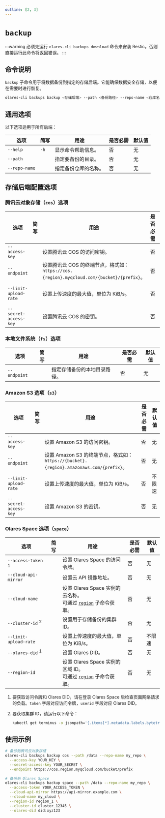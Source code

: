 ```yaml
---
outline: [2, 3]
---
```

# `backup`
:::warning
必须先运行 `olares-cli backups download` 命令来安装 Restic，否则直接运行此命令将返回错误。
:::
## 命令说明
`backup` 子命令用于将数据备份到指定的存储后端。它能确保数据安全存储，以便在需要时进行恢复。

```bash
olares-cli backups backup <存储后端> --path <备份路径> --repo-name <仓库名称> [选项]
```

## 通用选项
以下选项适用于所有后端：

| 选项          | 简写   | 用途           | 是否必需 | 默认值 |
|---------------|------|----------------|----------|--------|
| `--help`      | `-h` | 显示命令帮助信息。   | 否       | 无     |
| `--path`      |      | 指定要备份的目录。   | 否       | 无     |
| `--repo-name` |      | 指定备份仓库的名称。 | 否       | 无     |

## 存储后端配置选项
### 腾讯云对象存储（`cos`）选项

| 选项                  | 简写 | 用途                                                                         | 是否必需 | 默认值   |
|-----------------------|----|------------------------------------------------------------------------------|----------|----------|
| `--access-key`        |    | 设置腾讯云 COS 的访问密钥。                                                            | 否       | 无       |
| `--endpoint`          |    | 设置腾讯云 COS 的终端节点，格式如：`https://cos.{region}.myqcloud.com/{bucket}/{prefix}`。 | 否       | 无       |
| `--limit-upload-rate` |    | 设置上传速度的最大值，单位为 KiB/s。                                                       | 否       | 不限速   |
| `--secret-access-key` |    | 设置腾讯云 COS 的密钥。                                                          | 否       | 无       |

### 本地文件系统（`fs`）选项

| 选项         | 简写 | 用途               | 是否必需 | 默认值 |
|--------------|----|--------------------|----------|--------|
| `--endpoint` |    | 指定存储备份的本地目录路径。 | 否       | 无     |

### Amazon S3 选项（`s3`）

| 选项                  | 简写 | 用途                                                                         | 是否必需 | 默认值   |
|-----------------------|----|------------------------------------------------------------------------------|----------|----------|
| `--access-key`        |    | 设置 Amazon S3 的访问密钥。                                                        | 否       | 无       |
| `--endpoint`          |    | 设置 Amazon S3 的终端节点，格式如：`https://{bucket}.{region}.amazonaws.com/{prefix}`。 | 否       | 无       |
| `--limit-upload-rate` |    | 设置上传速度的最大值，单位为 KiB/s。                                                       | 否       | 不限速   |
| `--secret-access-key` |    | 设置 Amazon S3 的密钥。                                                          | 否       | 无       |

### Olares Space 选项（`space`）

| 选项                          | 简写 | 用途                                                                  | 是否必需 | 默认值   |
|-------------------------------|----|---------------------------------------------------------------------|----------|----------|
| `--access-token` <sup>1</sup> |    | 设置 Olares Space 的访问令牌。                                              | 否       | 无       |
| `--cloud-api-mirror`          |    | 设置云 API 镜像地址。                                                       | 否       | 无       |
| `--cloud-name`                |    | 设置 Olares Space 实例的云名称。<br/> 可通过 [`region`](region.md) 子命令获取。       | 否       | 无       |
| `--cluster-id` <sup>2</sup>   |    | 设置用于存储备份的集群 ID。                                                     | 否       | 无       |
| `--limit-upload-rate`         |    | 设置上传速度的最大值，单位为 KiB/s。                                            | 否       | 不限速   |
| `--olares-did` <sup>1</sup>   |    | 设置 Olares DID。                                                      | 否       | 无       |
| `--region-id`                 |    | 设置 Olares Space 实例的区域 ID。<br/> 可通过 [`region`](region.md) 子命令获取。 | 否       | 无       |

1. 要获取访问令牌和 Olares DID，请在登录 Olares Space 后检查页面网络请求的负载。`token` 字段对应访问令牌，`userid` 字段对应 Olares DID。

2. 要获取集群 ID，请运行以下命令：
   ```bash
   kubectl get terminus -o jsonpath='{.items[*].metadata.labels.bytetrade\.io/cluster-id}'
   ```
## 使用示例
```bash
# 备份到腾讯云对象存储
olares-cli backups backup cos --path /data --repo-name my_repo \
  --access-key YOUR_KEY \
  --secret-access-key YOUR_SECRET \
  --endpoint https://cos.region.myqcloud.com/bucket/prefix
  
# 备份到 Olares Space
olares-cli backups backup space --path /data --repo-name my_repo \
  --access-token YOUR_ACCESS_TOKEN \
  --cloud-api-mirror https://api-mirror.example.com \
  --cloud-name my_cloud \
  --region-id region_1 \
  --cluster-id cluster_12345 \
  --olares-did did:xyz123
```
